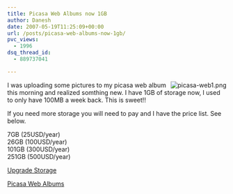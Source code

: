```yaml
---
title: Picasa Web Albums now 1GB
author: Danesh
date: 2007-05-19T11:25:09+00:00
url: /posts/picasa-web-albums-now-1gb/
pvc_views:
  - 1996
dsq_thread_id:
  - 889737041

---
```

[<img src="/wp-content/uploads/2007/05/picasa-web1.png" title="picasa-web1.png" alt="picasa-web1.png" align="right" />][1]I was uploading some pictures to my picasa web album this morning and realized somthing new. I have 1GB of storage now, I used to only have 100MB a week back. This is sweet!!

If you need more storage you will need to pay and I have the price list. See below.

7GB (25USD/year)  
26GB (100USD/year)  
101GB (300USD/year)  
251GB (500USD/year)

[Upgrade Storage][2]

[Picasa Web Albums][3]

 [1]: /wp-content/uploads/2007/05/picasa-web1.png "picasa-web1.png"
 [2]: http://picasaweb.google.com/lh/upgradeStorage
 [3]: http://picasaweb.google.com